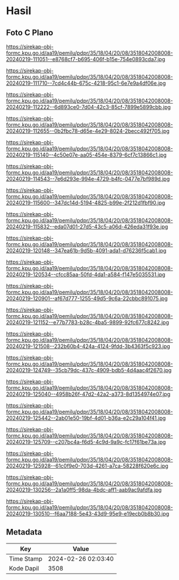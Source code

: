 # Hasil

## Foto C Plano

https://sirekap-obj-formc.kpu.go.id/aa19/pemilu/pdpr/35/18/04/20/08/3518042008008-20240219-111051--e8768cf7-b695-406f-b15e-754e0893cda7.jpg

https://sirekap-obj-formc.kpu.go.id/aa19/pemilu/pdpr/35/18/04/20/08/3518042008008-20240219-111710--7cd4c44b-675c-4218-95c1-6e7e9a4df06e.jpg

https://sirekap-obj-formc.kpu.go.id/aa19/pemilu/pdpr/35/18/04/20/08/3518042008008-20240219-112222--6d893ce0-7d04-42c3-85cf-7899e5899cbb.jpg

https://sirekap-obj-formc.kpu.go.id/aa19/pemilu/pdpr/35/18/04/20/08/3518042008008-20240219-112655--0b2fbc78-d65e-4e29-8024-2becc492f705.jpg

https://sirekap-obj-formc.kpu.go.id/aa19/pemilu/pdpr/35/18/04/20/08/3518042008008-20240219-115140--4c50e07e-aa05-454e-8379-6cf7c13866c1.jpg

https://sirekap-obj-formc.kpu.go.id/aa19/pemilu/pdpr/35/18/04/20/08/3518042008008-20240219-114543--7e6d293e-994e-4729-b4fc-0477e7bf989d.jpg

https://sirekap-obj-formc.kpu.go.id/aa19/pemilu/pdpr/35/18/04/20/08/3518042008008-20240219-115600--347dc14d-5194-4825-b99e-2f212d1fbf90.jpg

https://sirekap-obj-formc.kpu.go.id/aa19/pemilu/pdpr/35/18/04/20/08/3518042008008-20240219-115832--eda07d01-27d5-43c5-a06d-426eda31f93e.jpg

https://sirekap-obj-formc.kpu.go.id/aa19/pemilu/pdpr/35/18/04/20/08/3518042008008-20240219-120148--347ea61b-9d5b-4091-ada1-d76236f5cab1.jpg

https://sirekap-obj-formc.kpu.go.id/aa19/pemilu/pdpr/35/18/04/20/08/3518042008008-20240219-120534--cfcc85aa-50fd-4da1-a584-f147e5035531.jpg

https://sirekap-obj-formc.kpu.go.id/aa19/pemilu/pdpr/35/18/04/20/08/3518042008008-20240219-120901--af67d777-1255-49d5-9c6a-22cbbc891075.jpg

https://sirekap-obj-formc.kpu.go.id/aa19/pemilu/pdpr/35/18/04/20/08/3518042008008-20240219-121152--e77b7783-b28c-4ba5-9899-92fc677c8242.jpg

https://sirekap-obj-formc.kpu.go.id/aa19/pemilu/pdpr/35/18/04/20/08/3518042008008-20240219-121508--232b60b4-424a-4124-9fdd-3b4363f5c923.jpg

https://sirekap-obj-formc.kpu.go.id/aa19/pemilu/pdpr/35/18/04/20/08/3518042008008-20240219-124749--35cb79dc-437c-4909-bdb5-4d4aac4f2670.jpg

https://sirekap-obj-formc.kpu.go.id/aa19/pemilu/pdpr/35/18/04/20/08/3518042008008-20240219-125040--4958b26f-47d2-42a2-a373-8d1354974e07.jpg

https://sirekap-obj-formc.kpu.go.id/aa19/pemilu/pdpr/35/18/04/20/08/3518042008008-20240219-125442--2ab01e50-19bf-4d01-b36a-e2c29a104f41.jpg

https://sirekap-obj-formc.kpu.go.id/aa19/pemilu/pdpr/35/18/04/20/08/3518042008008-20240219-125709--c207bc4a-f6d5-4c9d-9a9c-fc17f61be73a.jpg

https://sirekap-obj-formc.kpu.go.id/aa19/pemilu/pdpr/35/18/04/20/08/3518042008008-20240219-125928--61c0f9e0-703d-4261-a7ca-58228f620e6c.jpg

https://sirekap-obj-formc.kpu.go.id/aa19/pemilu/pdpr/35/18/04/20/08/3518042008008-20240219-130256--2a1a0ff5-98da-4bdc-aff1-aab9ac9afdfa.jpg

https://sirekap-obj-formc.kpu.go.id/aa19/pemilu/pdpr/35/18/04/20/08/3518042008008-20240219-130510--f6aa7188-5e43-43d9-95e9-e19ecb0b8b30.jpg


## Metadata

| Key        | Value               |
| ---------- | ------------------- |
| Time Stamp | 2024-02-26 02:03:40 |
| Kode Dapil | 3508                |



